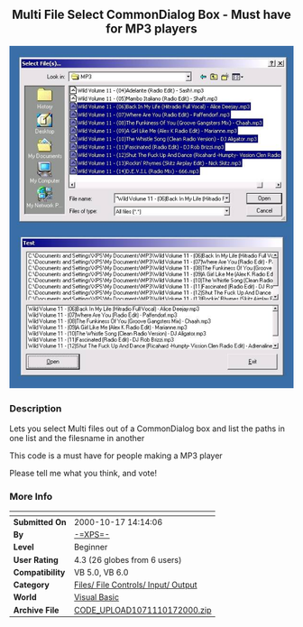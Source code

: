 ﻿<div align="center">

## Multi File Select CommonDialog Box \- Must have for MP3 players

<img src="PIC20001017543189475.jpg">
</div>

### Description

Lets you select Multi files out of a CommonDialog box and list the paths in one list and the filesname in another

This code is a must have for people making a MP3 player

Please tell me what you think, and vote!
 
### More Info
 


<span>             |<span>
---                |---
**Submitted On**   |2000-10-17 14:14:06
**By**             |[\-=XPS=\-](https://github.com/Planet-Source-Code/PSCIndex/blob/master/ByAuthor/xps.md)
**Level**          |Beginner
**User Rating**    |4.3 (26 globes from 6 users)
**Compatibility**  |VB 5\.0, VB 6\.0
**Category**       |[Files/ File Controls/ Input/ Output](https://github.com/Planet-Source-Code/PSCIndex/blob/master/ByCategory/files-file-controls-input-output__1-3.md)
**World**          |[Visual Basic](https://github.com/Planet-Source-Code/PSCIndex/blob/master/ByWorld/visual-basic.md)
**Archive File**   |[CODE\_UPLOAD1071110172000\.zip](https://github.com/Planet-Source-Code/xps-multi-file-select-commondialog-box-must-have-for-mp3-players__1-12096/archive/master.zip)









